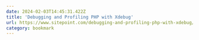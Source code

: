 ```yaml
---
date: 2024-02-03T14:45:31.422Z
title: 'Debugging and Profiling PHP with Xdebug'
url: https://www.sitepoint.com/debugging-and-profiling-php-with-xdebug/
category: bookmark
---
```

